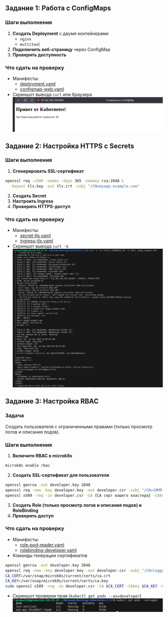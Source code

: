 ## **Задание 1: Работа с ConfigMaps**
### **Шаги выполнения**
1. **Создать Deployment** с двумя контейнерами
   - `nginx`
   - `multitool`
3. **Подключить веб-страницу** через ConfigMap
4. **Проверить доступность**

### **Что сдать на проверку**
- Манифесты:
  - [deployment.yaml](1/deployment.yaml)
  - [configmap-web.yaml](1/configmap-web.yaml)
- Скриншот вывода `curl` или браузера
  ![](1/1.png)

## **Задание 2: Настройка HTTPS с Secrets**  
### **Шаги выполнения**  
1. **Сгенерировать SSL-сертификат**
```bash
openssl req -x509 -nodes -days 365 -newkey rsa:2048 \
  -keyout tls.key -out tls.crt -subj "/CN=myapp.example.com"
```
2. **Создать Secret**
3. **Настроить Ingress**
4. **Проверить HTTPS-доступ**

### **Что сдать на проверку**  
- Манифесты:
  - [secret-tls.yaml](2/secret-tls.yaml)
  - [ingress-tls.yaml](2/ingress-tls.yaml)
- Скриншот вывода `curl -k`
  ![](2/2.png)


## **Задание 3: Настройка RBAC**  
### **Задача**  
Создать пользователя с ограниченными правами (только просмотр логов и описания подов).

### **Шаги выполнения**  
1. **Включите RBAC в microk8s**
```bash
microk8s enable rbac
```
2. **Создать SSL-сертификат для пользователя**
```bash
openssl genrsa -out developer.key 2048
openssl req -new -key developer.key -out developer.csr -subj "/CN={ИМЯ ПОЛЬЗОВАТЕЛЯ}"
openssl x509 -req -in developer.csr -CA {CA серт вашего кластера} -CAkey {CA ключ вашего кластера} -CAcreateserial -out developer.crt -days 365
```
3. **Создать Role (только просмотр логов и описания подов) и RoleBinding**
4. **Проверить доступ**

### **Что сдать на проверку**  
- Манифесты:
  - [role-pod-reader.yaml](role-pod-reader.yaml)
  - [rolebinding-developer.yaml](rolebinding-developer.yaml)
- Команды генерации сертификатов
```bash
openssl genrsa -out developer.key 2048
openssl req -new -key developer.key -out developer.csr -subj "/CN=logger"
CA_CERT=/var/snap/microk8s/current/certs/ca.crt
CA_KEY=/var/snap/microk8s/current/certs/ca.key
sudo openssl x509 -req -in developer.csr -CA $CA_CERT -CAkey $CA_KEY -CAcreateserial -out developer.crt -days 365
```
- Скриншот проверки прав (`kubectl get pods --as=developer`)
  ![](3/3.png)